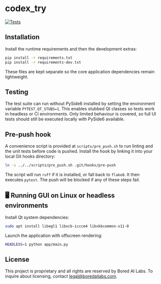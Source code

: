 # codex_try


[![Tests](https://github.com/OWNER/REPO/actions/workflows/test.yml/badge.svg)](https://github.com/OWNER/REPO/actions/workflows/test.yml)

## Installation

Install the runtime requirements and then the development extras:

```bash
pip install -r requirements.txt
pip install -r requirements-dev.txt
```

These files are kept separate so the core application dependencies remain
lightweight.

## Testing

The test suite can run without PySide6 installed by setting the environment
variable `PYTEST_QT_STUBS=1`. This enables stubbed Qt classes so tests work in
headless or CI environments. Only limited behaviour is covered, so full UI
tests should still be executed locally with PySide6 available.

## Pre-push hook

A convenience script is provided at `scripts/pre_push.sh` to run linting and the
unit tests before code is pushed. Install the hook by linking it into your local
Git hooks directory:

```bash
ln -s ../../scripts/pre_push.sh .git/hooks/pre-push
```

The script will run `ruff` if it is installed, or fall back to `flake8`. It then
executes `pytest`. The push will be blocked if any of these steps fail.

## 🖥️ Running GUI on Linux or headless environments

Install Qt system dependencies:

```bash
sudo apt install libegl1 libxcb-icccm4 libxkbcommon-x11-0
```

Launch the application with offscreen rendering:

```bash
HEADLESS=1 python app/main.py
```

## License

This project is proprietary and all rights are reserved by Bored AI Labs.
To inquire about licensing, contact [legal@boredailabs.com](mailto:legal@boredailabs.com).


